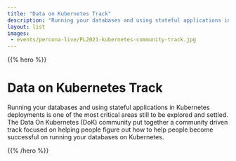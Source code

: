 ```yaml
---
title: "Data on Kubernetes Track"
description: "Running your databases and using stateful applications in Kubernetes deployments is one of the most critical areas still to be explored and settled.  The Data On Kubernetes (DoK) community put together a community driven track focused on helping people figure out how to help people become successful on running your databases on Kubernetes."
layout: list
images:
 - events/percona-live/PL2021-kubernetes-community-track.jpg
---
```


{{% hero %}}

# Data on Kubernetes Track

Running your databases and using stateful applications in Kubernetes deployments is one of the most critical areas still to be explored and settled.  The Data On Kubernetes (DoK) community put together a community driven track focused on helping people figure out how to help people become successful on running your databases on Kubernetes.

{{% /hero %}}

